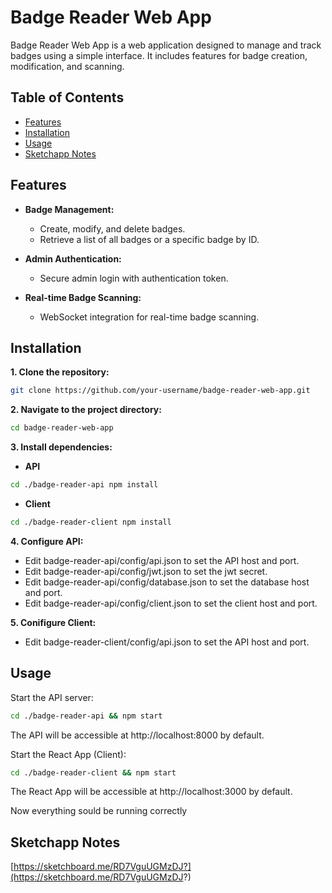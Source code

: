 # Badge Reader Web App

Badge Reader Web App is a web application designed to manage and track badges using a simple interface. It includes features for badge creation, modification, and scanning.

## Table of Contents

- [Features](#features)
- [Installation](#installation)
- [Usage](#usage)
- [Sketchapp Notes](#sketchapp-notes)

## Features

- **Badge Management:**
  - Create, modify, and delete badges.
  - Retrieve a list of all badges or a specific badge by ID.

- **Admin Authentication:**
  - Secure admin login with authentication token.

- **Real-time Badge Scanning:**
  - WebSocket integration for real-time badge scanning.

## Installation

**1. Clone the repository:**

```bash
git clone https://github.com/your-username/badge-reader-web-app.git
```
**2. Navigate to the project directory:**

```bash
cd badge-reader-web-app
```
**3. Install dependencies:**

- **API**
```bash
cd ./badge-reader-api npm install
```
- **Client**
```bash
cd ./badge-reader-client npm install
```

**4. Configure API:**

- Edit badge-reader-api/config/api.json to set the API host and port.
- Edit badge-reader-api/config/jwt.json to set the jwt secret.
- Edit badge-reader-api/config/database.json to set the database host and port.
- Edit badge-reader-api/config/client.json to set the client host and port.

**5. Conifigure Client:**

- Edit badge-reader-client/config/api.json to set the API host and port.


## Usage
Start the API server:

```bash
cd ./badge-reader-api && npm start
```
The API will be accessible at http://localhost:8000 by default.

Start the React App (Client):

```bash
cd ./badge-reader-client && npm start
```

The React App will be accessible at http://localhost:3000 by default.

Now everything sould be running correctly

## Sketchapp Notes

[https://sketchboard.me/RD7VguUGMzDJ?](https://sketchboard.me/RD7VguUGMzDJ?)
